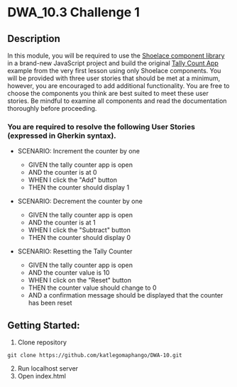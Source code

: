 # DWA_10.3 Challenge 1

## Description

In this module, you will be required to use the [Shoelace component library](https://shoelace.style/) in a brand-new JavaScript project and build the original [Tally Count App](https://tallycount.app/) example from the very first lesson using only Shoelace components. You will be provided with three user stories that should be met at a minimum, however, you are encouraged to add additional functionality. You are free to choose the components you think are best suited to meet these user stories. Be mindful to examine all components and read the documentation thoroughly before proceeding.

### You are required to resolve the following User Stories (expressed in Gherkin syntax).

- SCENARIO: Increment the counter by one
  - GIVEN the tally counter app is open
  - AND the counter is at 0
  - WHEN I click the "Add" button
  - THEN the counter should display 1

- SCENARIO: Decrement the counter by one
  - GIVEN the tally counter app is open
  - AND the counter is at 1
  - WHEN I click the "Subtract" button
  - THEN the counter should display 0
 

- SCENARIO: Resetting the Tally Counter
  - GIVEN the tally counter app is open
  - AND the counter value is 10
  - WHEN I click on the "Reset" button
  - THEN the counter value should change to 0
  - AND a confirmation message should be displayed that the counter has been reset


## Getting Started:
1. Clone repository
```
git clone https://github.com/katlegomaphango/DWA-10.git
```
2. Run localhost server
3. Open index.html
